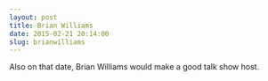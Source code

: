 ```yaml
---
layout: post
title: Brian Williams
date: 2015-02-21 20:14:00
slug: brianwilliams
---
```


Also on that date, Brian Williams would make a good talk show host.
